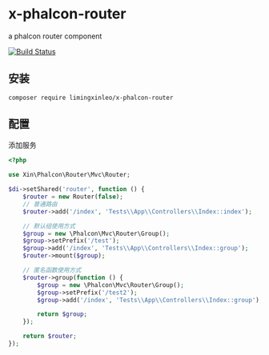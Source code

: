 # x-phalcon-router
a phalcon router component

[![Build Status](https://travis-ci.org/limingxinleo/x-phalcon-router.svg?branch=master)](https://travis-ci.org/limingxinleo/x-phalcon-router)

## 安装
`composer require limingxinleo/x-phalcon-router`

## 配置
添加服务
~~~php
<?php
 
use Xin\Phalcon\Router\Mvc\Router;

$di->setShared('router', function () {
    $router = new Router(false);
    // 普通路由
    $router->add('/index', 'Tests\\App\\Controllers\\Index::index');

    // 默认组使用方式
    $group = new \Phalcon\Mvc\Router\Group();
    $group->setPrefix('/test');
    $group->add('/index', 'Tests\\App\\Controllers\\Index::group');
    $router->mount($group);

    // 匿名函数使用方式
    $router->group(function () {
        $group = new \Phalcon\Mvc\Router\Group();
        $group->setPrefix('/test2');
        $group->add('/index', 'Tests\\App\\Controllers\\Index::group');

        return $group;
    });

    return $router;
});
~~~